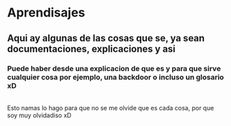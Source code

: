 # Aprendisajes

## Aqui ay algunas de las cosas que se, ya sean documentaciones, explicaciones y asi

### Puede haber desde una explicacion de que es y para que sirve cualquier cosa por ejemplo, una backdoor o incluso un glosario xD
<br>
Esto namas lo hago para que no se me olvide que es cada cosa, por que soy muy olvidadiso xD
